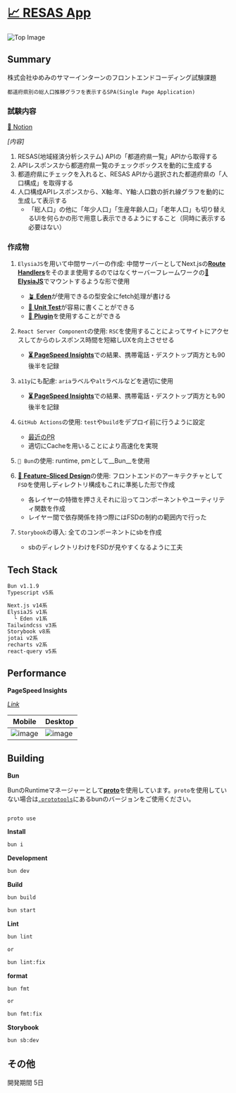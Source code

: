#  [__📈 RESAS App__](https://resas-app-snowy.vercel.app/)

![Top Image](https://github.com/koutyuke/Yumemi_coding_test/assets/75959529/c7ebaaab-486e-4478-9ec1-e63fcf1643cc)

## __Summary__

株式会社ゆめみのサマーインターンのフロントエンドコーディング試験課題

`都道府県別の総人口推移グラフを表示するSPA(Single Page Application)`

### __試験内容__

[📔 Notion](https://yumemi.notion.site/0e9ef27b55704d7882aab55cc86c999d)

_[内容]_

1. RESAS(地域経済分析システム) APIの「都道府県一覧」APIから取得する
2. APIレスポンスから都道府県一覧のチェックボックスを動的に生成する
3. 都道府県にチェックを入れると、RESAS APIから選択された都道府県の「人口構成」を取得する
4. 人口構成APIレスポンスから、X軸:年、Y軸:人口数の折れ線グラフを動的に生成して表示する
    - 「総人口」の他に「年少人口」「生産年齢人口」「老年人口」も切り替えるUIを何らかの形で用意し表示できるようにすること（同時に表示する必要はない）

### __作成物__

1. `ElysiaJS`を用いて中間サーバーの作成:  中間サーバーとしてNext.jsの[__Route Handlers__](https://nextjs.org/docs/app/building-your-application/routing/route-handlers)をそのまま使用するのではなくサーバーフレームワークの[🦊 __ElysiaJS__](https://elysiajs.com/)でマウントするような形で使用
    * [🪴 __Eden__](https://elysiajs.com/eden/overview.html)が使用できるの型安全にfetch処理が書ける
    * [🧪 __Unit Test__](https://elysiajs.com/patterns/unit-test.html)が容易に書くことができる
    * [🔌 __Plugin__](https://elysiajs.com/plugins/overview.html)を使用することができる

2. `React Server Component`の使用: `RSC`を使用することによってサイトにアクセスしてからのレスポンス時間を短縮しUXを向上させせる
    * [__⏳ PageSpeed Insights__](https://pagespeed.web.dev/analysis/https-resas-app-snowy-vercel-app/1562xh481p?form_factor=desktop&category=performance&category=accessibility&category=best-practices&category=seo&hl=ja&utm_source=lh-chrome-ext)での結果、携帯電話・デスクトップ両方とも90後半を記録

3. `a11y`にも配慮: `aria`ラベルや`alt`ラベルなどを適切に使用
    * [__⏳ PageSpeed Insights__](https://pagespeed.web.dev/analysis/https-resas-app-snowy-vercel-app/1562xh481p?form_factor=desktop&category=performance&category=accessibility&category=best-practices&category=seo&hl=ja&utm_source=lh-chrome-ext)での結果、携帯電話・デスクトップ両方とも90後半を記録

4. `GitHub Actions`の使用: `test`や`build`をデプロイ前に行うように設定
    * [最近のPR](https://github.com/koutyuke/Yumemi_coding_test/actions/runs/9252886344)
    * 適切にCacheを用いることにより高速化を実現

5. `🍞 Bun`の使用: runtime, pmとして__Bun__を使用

6. [🥞 __Feature-Sliced Design__](https://feature-sliced.design/)の使用: フロントエンドのアーキテクチャとして`FSD`を使用しディレクトリ構成もこれに準拠した形で作成
    * 各レイヤーの特徴を押さえそれに沿ってコンポーネントやユーティリティ関数を作成
    * レイヤー間で依存関係を持つ際にはFSDの制約の範囲内で行った

7. `Storybook`の導入: 全てのコンポーネントにsbを作成
    * sbのディレクトリわけをFSDが見やすくなるように工夫


## Tech Stack

```txt
Bun v1.1.9
Typescript v5系

Next.js v14系
ElysiaJS v1系
  └ Eden v1系
Tailwindcss v3系
Storybook v8系
jotai v2系
recharts v2系
react-query v5系
```

## Performance

__PageSpeed Insights__

[_Link_](https://pagespeed.web.dev/analysis/https-resas-app-snowy-vercel-app/1562xh481p?form_factor=desktop&category=performance&category=accessibility&category=best-practices&category=seo&hl=ja&utm_source=lh-chrome-ext)

| Mobile | Desktop |
|----| ----| 
| ![image](https://github.com/koutyuke/Yumemi_coding_test/assets/75959529/d6f7ca93-7bd5-48e8-b2a9-e6ccdba7b4a7) | ![image](https://github.com/koutyuke/Yumemi_coding_test/assets/75959529/6bdfde5f-5b12-4504-86df-fdfd2d408e85)|

## Building

__Bun__

BunのRuntimeマネージャーとして[__proto__](https://moonrepo.dev/proto)を使用しています。`proto`を使用していない場合は[`.prototools`](https://github.com/koutyuke/Yumemi_coding_test/blob/main/.prototools)にあるbunのバージョンをご使用ください。

```sh

proto use

```

__Install__

```sh
bun i
```

__Development__

```sh
bun dev
```

__Build__

```sh
bun build
```
```sh
bun start
```

__Lint__

```sh
bun lint

or

bun lint:fix
```

__format__
```sh
bun fmt

or

bun fmt:fix
```
__Storybook__

```sh
bun sb:dev
```

## その他

開発期間 5日